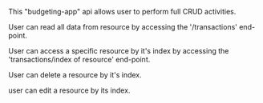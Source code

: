 This "budgeting-app" api allows user to perform full CRUD activities. 

User can read all data from resource by accessing the '/transactions' end-point.  

User can access a specific resource by it's index by accessing the 'transactions/index of resource' end-point.

User can delete a resource by it's index.

user can edit a resource by its index.